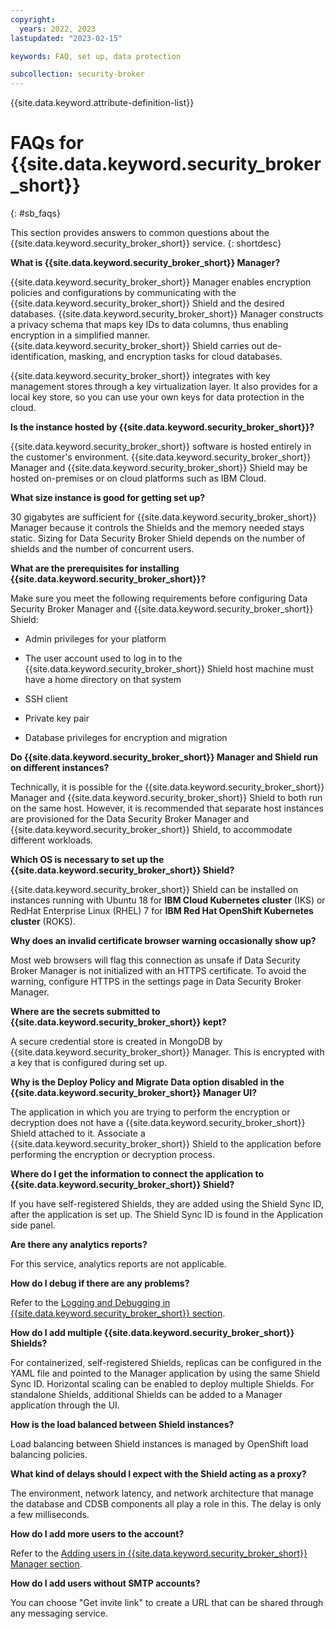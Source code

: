 ```yaml
---
copyright:
  years: 2022, 2023
lastupdated: "2023-02-15"

keywords: FAQ, set up, data protection

subcollection: security-broker
---
```


{{site.data.keyword.attribute-definition-list}}

# FAQs for {{site.data.keyword.security_broker_short}}
{: #sb_faqs}

This section provides answers to common questions about the {{site.data.keyword.security_broker_short}} service.
{: shortdesc}

**What is {{site.data.keyword.security_broker_short}} Manager?**

{{site.data.keyword.security_broker_short}} Manager enables encryption policies and
configurations by communicating with the {{site.data.keyword.security_broker_short}} Shield and
the desired databases. {{site.data.keyword.security_broker_short}} Manager constructs a privacy
schema that maps key IDs to data columns, thus enabling encryption in a
simplified manner. {{site.data.keyword.security_broker_short}} Shield carries out
de-identification, masking, and encryption tasks for cloud databases.

{{site.data.keyword.security_broker_short}} integrates with key management stores through a key
virtualization layer. It also provides for a local key store, so you can
use your own keys for data protection in the cloud.

**Is the instance hosted by {{site.data.keyword.security_broker_short}}?**

{{site.data.keyword.security_broker_short}} software is hosted entirely in the customer's
environment. {{site.data.keyword.security_broker_short}} Manager and {{site.data.keyword.security_broker_short}}
Shield may be hosted on-premises or on cloud platforms such as IBM
Cloud.

**What size instance is good for getting set up?**

30 gigabytes are sufficient for {{site.data.keyword.security_broker_short}} Manager because it
controls the Shields and the memory needed stays static. Sizing for Data
Security Broker Shield depends on the number of shields and the number
of concurrent users.

**What are the prerequisites for installing {{site.data.keyword.security_broker_short}}?**

Make sure you meet the following requirements before configuring Data
Security Broker Manager and {{site.data.keyword.security_broker_short}} Shield:

- Admin privileges for your platform

- The user account used to log in to the {{site.data.keyword.security_broker_short}} Shield host machine must have a home directory on that system

- SSH client

- Private key pair

- Database privileges for encryption and migration

**Do {{site.data.keyword.security_broker_short}} Manager and Shield run on different instances?**

Technically, it is possible for the {{site.data.keyword.security_broker_short}} Manager and
{{site.data.keyword.security_broker_short}} Shield to both run on the same host. However, it is
recommended that separate host instances are provisioned for the Data
Security Broker Manager and {{site.data.keyword.security_broker_short}} Shield, to accommodate
different workloads.

**Which OS is necessary to set up the {{site.data.keyword.security_broker_short}} Shield?**

{{site.data.keyword.security_broker_short}} Shield can be installed on instances running with
Ubuntu 18 for **IBM Cloud Kubernetes cluster** (IKS) or RedHat
Enterprise Linux (RHEL) 7 for **IBM Red Hat OpenShift Kubernetes
cluster** (ROKS).

**Why does an invalid certificate browser warning occasionally show up?**

Most web browsers will flag this connection as unsafe if Data Security
Broker Manager is not initialized with an HTTPS certificate. To avoid
the warning, configure HTTPS in the settings page in Data Security
Broker Manager.

**Where are the secrets submitted to {{site.data.keyword.security_broker_short}} kept?**

A secure credential store is created in MongoDB by {{site.data.keyword.security_broker_short}}
Manager. This is encrypted with a key that is configured during set up.

**Why is the Deploy Policy and Migrate Data option disabled in the {{site.data.keyword.security_broker_short}} Manager UI?**

The application in which you are trying to perform the encryption or decryption does not have a {{site.data.keyword.security_broker_short}} Shield attached to it. Associate a {{site.data.keyword.security_broker_short}} Shield to the application before performing the encryption or decryption process.

**Where do I get the information to connect the application to {{site.data.keyword.security_broker_short}} Shield?**

If you have self-registered Shields, they are added using the Shield Sync ID, after the application is set up. The Shield Sync ID is found in the Application side panel. 

**Are there any analytics reports?**

For this service, analytics reports are not applicable. 

**How do I debug if there are any problems?**

Refer to the [Logging and Debugging in {{site.data.keyword.security_broker_short}} section](/docs/security-broker?topic=security-broker-sb_logging).

**How do I add multiple {{site.data.keyword.security_broker_short}} Shields?**

For containerized, self-registered Shields, replicas can be configured in the YAML file and pointed to the Manager application by using the same Shield Sync ID. Horizontal scaling can be enabled to deploy multiple Shields. For standalone Shields, additional Shields can be added to a Manager application through the UI.

**How is the load balanced between Shield instances?**

Load balancing between Shield instances is managed by OpenShift load balancing policies. 

**What kind of delays should I expect with the Shield acting as a proxy?**

The environment, network latency, and network architecture that manage the database and CDSB components all play a role in this. The delay is only a few milliseconds.

**How do I add more users to the account?**

Refer to the [Adding users in {{site.data.keyword.security_broker_short}} Manager section](/docs/security-broker?topic=security-broker-sb_adding_users).

**How do I add users without SMTP accounts?**

You can choose "Get invite link" to create a URL that can be shared through any messaging service. 


